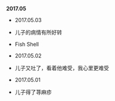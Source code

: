 **2017.05**

* 2017.05.03
*    儿子的病情有所好转
*    Fish Shell

* 2017.05.02
*    儿子又吐了，看着他难受，我心里更难受

* 2017.05.01
*    儿子得了荨麻疹

